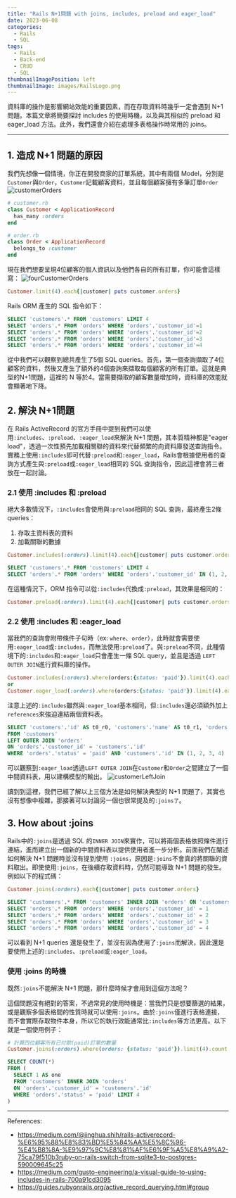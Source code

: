 ```yaml
---
title: "Rails N+1問題 with joins, includes, preload and eager_load"
date: 2023-06-08
categories:
  - Rails
  - SQL
tags:
  - Rails
  - Back-end
  - CRUD
  - SQL
thumbnailImagePosition: left
thumbnailImage: images/RailsLogo.png
---
```

資料庫的操作是影響網站效能的重要因素，而在存取資料時幾乎一定會遇到 N+1 問題。本篇文章將簡要探討 includes 的使用時機，以及與其相似的 preload 和 eager_load 方法。此外，我們還會介紹在處理多表格操作時常用的 joins。

---

## 1. 造成 N+1 問題的原因
我們先想像一個情境，你正在開發商家的訂單系統，其中有兩個 Model，分別是`Customer`與`Order`，`Customer`記載顧客資料，並且每個顧客擁有多筆訂單`Order`
![customerOrders](/images/customerOrders.png)
```ruby
# customer.rb
class Customer < ApplicationRecord
  has_many :orders
end

# order.rb
class Order < ApplicationRecord
  belongs_to :customer
end
```

現在我們想要呈現4位顧客的個人資訊以及他們各自的所有訂單，你可能會這樣寫：
![fourCustomerOrders](/images/fourCustomerOrders.png)
```ruby
Customer.limit(4).each{|customer| puts customer.orders}
```
Rails ORM 產生的 SQL 指令如下：
```sql
SELECT 'customers'.* FROM 'customers' LIMIT 4
SELECT 'orders'.* FROM 'orders' WHERE 'orders'.'customer_id'=1
SELECT 'orders'.* FROM 'orders' WHERE 'orders'.'customer_id'=2
SELECT 'orders'.* FROM 'orders' WHERE 'orders'.'customer_id'=3
SELECT 'orders'.* FROM 'orders' WHERE 'orders'.'customer_id'=4
```
從中我們可以觀察到總共產生了5個 SQL queries。首先，第一個查詢擷取了4位顧客的資料，然後又產生了額外的4個查詢來擷取每個顧客的所有訂單。這就是典型的N+1問題，這裡的 N 等於4。當需要擷取的顧客數量增加時，資料庫的效能就會顯著地下降。

## 2. 解決 N+1問題
在 Rails ActiveRecord 的官方手冊中提到我們可以使用`:includes`、`:preload`、`:eager_load`來解決 N+1 問題，其本質精神都是"eager load"，透過一次性預先加載相關聯的資料來代替頻繁的向資料庫發送查詢指令。
實務上使用`:includes`即可代替`:preload`和`:eager_load`，Rails會根據使用者的查詢方式產生與`:preload`或`:eager_load`相同的 SQL 查詢指令，因此這裡會將三者放在一起討論。

### 2.1 使用 :includes 和 :preload
絕大多數情況下，`:includes`會使用與`:preload`相同的 SQL 查詢，最終產生2條queries：
1. 存取主資料表的資料
2. 加載關聯的數據

```ruby
Customer.includes(:orders).limit(4).each{|customer| puts customer.orders}
```
```sql
SELECT 'customers'.* FROM 'customers' LIMIT 4
SELECT 'orders'.* FROM 'orders' WHERE 'orders'.'customer_id' IN (1, 2, 3, 4)
```
在這種情況下，ORM 指令可以從`:includes`代換成`:preload`，其效果是相同的：
```ruby
Customer.preload(:orders).limit(4).each{|customer| puts customer.orders}
```

### 2.2 使用 :includes 和 :eager_load
當我們的查詢會附帶條件子句時（ex: `where`、`order`），此時就會需要使用`:eager_load`或`:includes`，而無法使用`:preload`了。與`:preload`不同，此種情境下的`:includes`和`:eager_load`只會產生一條 SQL query，並且是透過 `LEFT OUTER JOIN`進行資料庫的操作。
```ruby
Customer.includes(:orders).where(orders:{status: 'paid'}).limit(4).each{|customer| puts customer.orders}.references(:orders)
or
Customer.eager_load(:orders).where(orders:{status: 'paid'}).limit(4).each{|customer| puts customer.orders}
```
注意上述的`:includes`雖然與`:eager_load`基本相同，但`:includes`還必須額外加上`references`來強迫連結兩個資料表。
```sql
SELECT 'customers'.'id' AS t0_r0, 'customers'.'name' AS t0_r1, 'orders'.'id' AS t1_r0, 'orders'.'status' AS t1_r1
FROM 'customers'
LEFT OUTER JOIN 'orders'
ON 'orders'.'customer_id' = 'customers'.'id'
WHERE 'orders'.'status' = 'paid' AND 'customers'.'id' IN (1, 2, 3, 4)
```
可以觀察到`:eager_load`透過`LEFT OUTER JOIN`在`Customer`和`Order`之間建立了一個中間資料表，用以建構模型的輸出。
![customerLeftJoin](/images/customerLeftJoin.png)

讀到到這裡，我們已經了解以上三個方法是如何解決典型的 N+1 問題了，其實也沒有想像中複雜，那接著可以討論另一個也很常提及的`:joins了`。

## 3. How about :joins
Rails中的`:joins`是透過 SQL 的`INNER JOIN`來實作，可以將兩個表格依照條件進行連結，進而建立出一個新的中間資料表以提供使用者進一步分析。前面我們在闡述如何解決 N+1 問題時並沒有提到使用 `:joins`，原因是`:joins`不會真的將關聯的資料取出。即使使用`:joins`，在後續存取資料時，仍然可能導致 N+1 問題的發生。例如以下的程式碼：
```ruby
Customer.joins(:orders).each{|customer| puts customer.orders}
```
```sql
SELECT 'customers'.* FROM 'customers' INNER JOIN 'orders' ON 'customers'.'id' = 'orders'.'customer_id'
SELECT 'orders'.* FROM 'orders' WHERE 'orders'.'customer_id' = 1
SELECT 'orders'.* FROM 'orders' WHERE 'orders'.'customer_id' = 2
SELECT 'orders'.* FROM 'orders' WHERE 'orders'.'customer_id' = 3
SELECT 'orders'.* FROM 'orders' WHERE 'orders'.'customer_id' = 4
```
可以看到 N+1 queries 還是發生了，並沒有因為使用了`:joins`而解決，因此還是要使用上述的`:includes`、`:preload`或`:eager_load`。
### 使用 :joins 的時機
既然`:joins`不能解決 N+1 問題，那什麼時候才會用到這個方法呢？

這個問題沒有絕對的答案，不過常見的使用時機是：當我們只是想要篩選的結果，或是觀察多個表格間的性質時就可以使用`:joins`。由於`:joins`僅進行表格連接，而不會實際存取物件本身，所以它的執行效能通常比`:includes`等方法更高。以下就是一個使用例子：
```ruby
# 計算四位顧客所有已付款(paid)訂單的數量
Customer.joins(:orders).where(orders: {status: 'paid'}).limit(4).count
```
```sql
SELECT COUNT(*)
FROM (
  SELECT 1 AS one
  FROM 'customers' INNER JOIN 'orders'
  ON 'orders'.'customer_id' = 'customers'.'id'
  WHERE 'orders'.'status' = 'paid' LIMIT 4
)
```

---

References:
- https://medium.com/@jinghua.shih/rails-activerecord-%E6%95%88%E8%83%BD%E5%84%AA%E5%8C%96-%E4%B8%8A-%E9%97%9C%E8%81%AF%E6%9F%A5%E8%A9%A2-75ca79f510b3ruby-on-rails-switch-from-sqlite3-to-postgres-590009645c25
- https://medium.com/gusto-engineering/a-visual-guide-to-using-includes-in-rails-700a91cd3095
- https://guides.rubyonrails.org/active_record_querying.html#group
